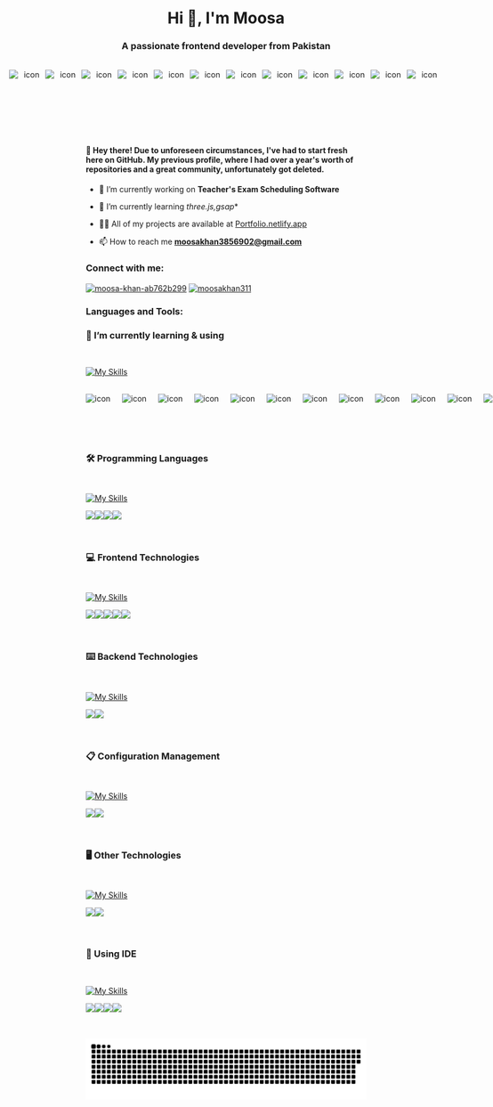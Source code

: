 <h1 align="center">Hi 👋, I'm Moosa</h1>
<h3 align="center">A passionate frontend developer from Pakistan</h3>
<br>

<div align="center">
  <!-- 동적 뱃지 -->
  <div style="display: flex; justify-content: center; align-items: flex-end;">
    <img src="https://techstack-generator.vercel.app/cpp-icon.svg" alt="icon" width="65" height="65" />
    <img src="https://techstack-generator.vercel.app/java-icon.svg" alt="icon" width="65" height="65" />
    <img src="https://techstack-generator.vercel.app/python-icon.svg" alt="icon" width="65" height="65" />
    <img src="https://techstack-generator.vercel.app/django-icon.svg" alt="icon" width="65" height="65" />
    <img src="https://techstack-generator.vercel.app/mysql-icon.svg" alt="icon" width="65" height="65" />
    <img src="https://techstack-generator.vercel.app/restapi-icon.svg" alt="icon" width="65" height="65" />
    <img src="https://techstack-generator.vercel.app/js-icon.svg" alt="icon" width="65" height="65" />
    <img src="https://techstack-generator.vercel.app/ts-icon.svg" alt="icon" width="65" height="65" />
    <img src="https://techstack-generator.vercel.app/react-icon.svg" alt="icon" width="65" height="65" />
    <img src="https://techstack-generator.vercel.app/webpack-icon.svg" alt="icon" width="65" height="65" />
    <img src="https://techstack-generator.vercel.app/raspberrypi-icon.svg" alt="icon" width="65" height="65" />
    <img src="https://techstack-generator.vercel.app/github-icon.svg" alt="icon" width="65" height="65" />
  </div>
</div>
<br>

<!--
[![trophy](https://github-profile-trophy.vercel.app/?username=sammorozov&title=Stars,Followers,Commits,Repositories,MultipleLang,PullRequest&theme=onedark)](https://github.com/ryo-ma/github-profile-trophy)
-->
<div id="header" align="center">
  <img src="https://komarev.com/ghpvc/?username=sammorozov&style=for-the-badge&color=orange" alt=""/>
</div>
<br>

<h4>
👋 Hey there! Due to unforeseen circumstances, I've had to start fresh here on GitHub. My previous profile, where I had over a year's worth of repositories and a great community, unfortunately got deleted.
</h4>

- 🔭 I’m currently working on **Teacher's Exam Scheduling Software**

- 🌱 I’m currently learning *three.js,gsap**

- 👨‍💻 All of my projects are available at [Portfolio.netlify.app](Portfolio.netlify.app)

- 📫 How to reach me **moosakhan3856902@gmail.com**

<h3 align="left">Connect with me:</h3>
<p align="left">
<a href="https://linkedin.com/in/moosa-khan-ab762b299" target="blank"><img align="center" src="https://raw.githubusercontent.com/rahuldkjain/github-profile-readme-generator/master/src/images/icons/Social/linked-in-alt.svg" alt="moosa-khan-ab762b299" height="30" width="40" /></a>
<a href="https://instagram.com/moosakhan311" target="blank"><img align="center" src="https://raw.githubusercontent.com/rahuldkjain/github-profile-readme-generator/master/src/images/icons/Social/instagram.svg" alt="moosakhan311" height="30" width="40" /></a>
</p>

<h3 align="left">Languages and Tools:</h3>

### 🌱 I’m currently learning & using

<br>

<!-- 아이콘 총 모음 -->
[![My Skills](https://skillicons.dev/icons?i=raspberrypi,git,html,js,linux,nodejs,fastapi,arduino,react,css,cpp,py,mysql,django,sqlite,bootstrap,c,github,java,threejs,vercel)](https://skillicons.dev)

<br>

<!-- 동적 뱃지 -->
<div style="display: flex; align-items: flex-start;">
<img src="https://techstack-generator.vercel.app/cpp-icon.svg" alt="icon" width="65" height="65" />
<img src="https://techstack-generator.vercel.app/java-icon.svg" alt="icon" width="65" height="65" />
<img src="https://techstack-generator.vercel.app/python-icon.svg" alt="icon" width="65" height="65" />
<img src="https://techstack-generator.vercel.app/django-icon.svg" alt="icon" width="65" height="65" />
<img src="https://techstack-generator.vercel.app/mysql-icon.svg" alt="icon" width="65" height="65" />
<img src="https://techstack-generator.vercel.app/restapi-icon.svg" alt="icon" width="65" height="65" />
<img src="https://techstack-generator.vercel.app/js-icon.svg" alt="icon" width="65" height="65" />
<img src="https://techstack-generator.vercel.app/ts-icon.svg" alt="icon" width="65" height="65" />
<img src="https://techstack-generator.vercel.app/react-icon.svg" alt="icon" width="65" height="65" />
<img src="https://techstack-generator.vercel.app/webpack-icon.svg" alt="icon" width="65" height="65" />
<img src="https://techstack-generator.vercel.app/raspberrypi-icon.svg" alt="icon" width="65" height="65" />
<img src="https://techstack-generator.vercel.app/github-icon.svg" alt="icon" width="65" height="65" /></div>


<br>

### 🛠 Programming Languages

<br>

[![My Skills](https://skillicons.dev/icons?i=js,cpp,ts,py,c)](https://skillicons.dev)

<img src="https://img.shields.io/badge/JavaScript-F7DF1E?style=for-the-badge&logo=JavaScript&logoColor=white"><img src="https://img.shields.io/badge/C++-00599C?style=for-the-badge&logo=Cplusplus&logoColor=white"><img src="https://img.shields.io/badge/Python-3776AB?style=for-the-badge&logo=Python&logoColor=white"><img src="https://img.shields.io/badge/C-A8B9CC?style=for-the-badge&logo=C&logoColor=black">

<br>

### 💻 Frontend Technologies

<br>

[![My Skills](https://skillicons.dev/icons?i=html,react,css,bootstrap,threejs,vercel,vite,tailwind)](https://skillicons.dev)

<img src="https://img.shields.io/badge/Html5-E34F26?style=for-the-badge&logo=Html5&logoColor=white"><img src="https://img.shields.io/badge/React-61DAFB?style=for-the-badge&logo=React&logoColor=white"><img src="https://img.shields.io/badge/Css3-1572B6?style=for-the-badge&logo=Css3&logoColor=white"><img src="https://img.shields.io/badge/Bootstrap-7952B3?style=for-the-badge&logo=Bootstrap&logoColor=white"><img src="https://img.shields.io/badge/Three.js-000000?style=for-the-badge&logo=Three.js&logoColor=white">

<br>

### ⌨️ Backend Technologies

<br>

[![My Skills](https://skillicons.dev/icons?i=linux,flask,python,mysql,firebase,php,laravel)](https://skillicons.dev)

<img src="https://img.shields.io/badge/linux-FCC624?style=for-the-badge&logo=linux&logoColor=black"><img src="https://img.shields.io/badge/MySQL-4479A1?style=for-the-badge&logo=MySQL&logoColor=white">

<br>

### 📋 Configuration Management

<br>

[![My Skills](https://skillicons.dev/icons?i=git,github)](https://skillicons.dev)

<img src="https://img.shields.io/badge/Git-F05032?style=for-the-badge&logo=Git&logoColor=white"><img src="https://img.shields.io/badge/Github-181717?style=for-the-badge&logo=Github&logoColor=white">

<br>

### 🖥 Other Technologies

<br>

[![My Skills](https://skillicons.dev/icons?i=raspberrypi,arduino)](https://skillicons.dev)

<img src="https://img.shields.io/badge/RaspberryPi-A22846?style=for-the-badge&logo=RaspberryPi&logoColor=white"><img src="https://img.shields.io/badge/Arduino-00878F?style=for-the-badge&logo=Arduino&logoColor=white">

<br>

### 🐬 Using IDE

<br>

[![My Skills](https://skillicons.dev/icons?i=anaconda,vscode,visualstudio,pycharm)](https://skillicons.dev)

<img src="https://img.shields.io/badge/Anaconda-44A833?style=for-the-badge&logo=Anaconda&logoColor=white"><img src="https://img.shields.io/badge/Visual%20Studio%20Code-007ACC.svg?&style=for-the-badge&logo=Visual%20Studio%20Code&logoColor=white"><img src="https://img.shields.io/badge/Visual%20Studio-5C2D91.svg?&style=for-the-badge&logo=Visual%20Studio&logoColor=white"><img src="https://img.shields.io/badge/PyCharm-000000.svg?&style=for-the-badge&logo=PyCharm&logoColor=white">

<br>

<p align="center">
 <img width="1000" src="github-snake.svg" alt="snake"/>
</p>



<!-- ![header](https://capsule-render.vercel.app/api?type=waving&color=gradient&height=250&section=header&text=moosa&fontSize=100)

### ✅ Github state -->

<br>

<!-- https://simpleicons.org/ 에서 링크 가져오기 -->

<!-- https://getemoji.com/ -->

<!-- 
<div align=center>
</div> 
-->
